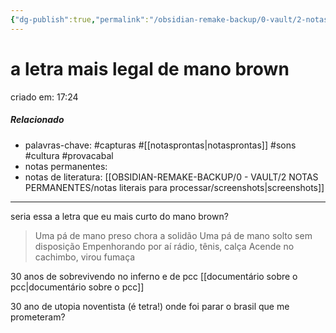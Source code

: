 ```yaml
---
{"dg-publish":true,"permalink":"/obsidian-remake-backup/0-vault/2-notas-permanentes/a-letra-mais-legal-de-mano-brown/","tags":["permanente","capturas","sons","cultura","provacabal"],"dgHomeLink":true,"dgShowLocalGraph":true,"dgShowFileTree":true,"dgEnableSearch":true,"noteIcon":""}
---
```


# a letra mais legal de mano brown
criado em: 17:24

##### Relacionado
- palavras-chave: #capturas #[[notasprontas\|notasprontas]] #sons #cultura #provacabal
- notas permanentes:
- notas de literatura: [[OBSIDIAN-REMAKE-BACKUP/0 - VAULT/2 NOTAS PERMANENTES/notas literais para processar/screenshots\|screenshots]]

---


seria essa a letra que eu mais curto do mano brown? 

>Uma pá de mano preso chora a solidão
Uma pá de mano solto sem disposição
Empenhorando por aí rádio, tênis, calça
Acende no cachimbo, virou fumaça

30 anos de sobrevivendo no inferno e de pcc [[documentário sobre o pcc\|documentário sobre o pcc]]

30 ano de utopia noventista (é tetra!)
onde foi parar o brasil que me prometeram?